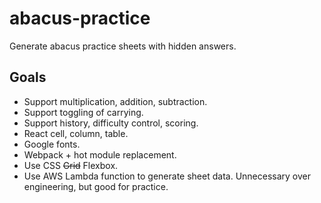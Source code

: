 # abacus-practice

Generate abacus practice sheets with hidden answers.

## Goals

- Support multiplication, addition, subtraction.
- Support toggling of carrying.
- Support history, difficulty control, scoring.
- React cell, column, table.
- Google fonts.
- Webpack + hot module replacement.
- Use CSS ~~Grid~~ Flexbox.
- Use AWS Lambda function to generate sheet data. Unnecessary over engineering, but good for practice.
